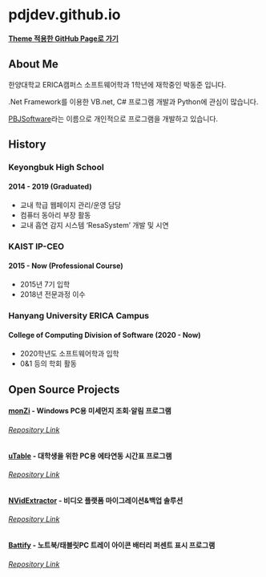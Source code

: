 # pdjdev.github.io

#### [Theme 적용한 GitHub Page로 가기](https://pdjdev.github.io/page-fancy/)

## About Me

한양대학교 ERICA캠퍼스 소프트웨어학과 1학년에 재학중인 박동준 입니다.

.Net Framework를 이용한 VB.net, C# 프로그램 개발과 Python에 관심이 많습니다.

[PBJSoftware](https://sw.pbj.kr)라는 이름으로 개인적으로 프로그램을 개발하고 있습니다.

## History
### Keyongbuk High School
#### 2014 - 2019 (Graduated)
- 교내 학급 웹페이지 관리/운영 담당
- 컴퓨터 동아리 부장 활동
- 교내 흡연 감지 시스템 ‘ResaSystem’ 개발 및 시연

### KAIST IP-CEO
#### 2015 - Now (Professional Course)
- 2015년 7기 입학
- 2018년 전문과정 이수

### Hanyang University ERICA Campus
#### College of Computing Division of Software (2020 - Now)
- 2020학년도 소프트웨어학과 입학
- 0&1 등의 학회 활동


## Open Source Projects

#### [monZi](https://monzi.ze.am) - Windows PC용 미세먼지 조회·알림 프로그램
###### [Repository Link](https://github.com/pdjdev/monzi)

#### [uTable](https://sw.pbj.kr/apps/utable) - 대학생을 위한 PC용 에타연동 시간표 프로그램
###### [Repository Link](https://github.com/pdjdev/uTable)

#### [NVidExtractor](https://sites.google.com/view/nvext) - 비디오 플랫폼 마이그레이션&백업 솔루션
###### [Repository Link](https://github.com/pdjdev/NVidExtractor)

#### [Battify](https://sw.pbj.kr/apps/Battify) - 노트북/태블릿PC 트레이 아이콘 배터리 퍼센트 표시 프로그램
###### [Repository Link](https://github.com/pdjdev/Battify)
